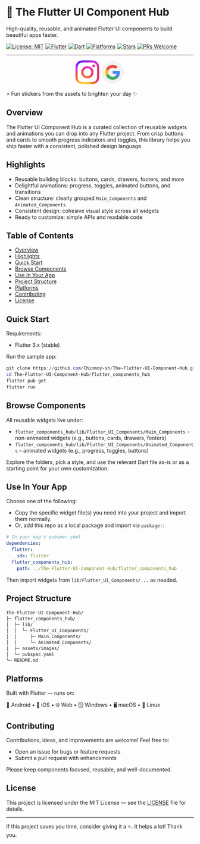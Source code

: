 # 📱 The Flutter UI Component Hub

High-quality, reusable, and animated Flutter UI components to build beautiful apps faster.

[![License: MIT](https://img.shields.io/badge/License-MIT-0ea5e9.svg)](LICENSE)
[![Flutter](https://img.shields.io/badge/Flutter-3%2B-02569B?logo=flutter&logoColor=white)](https://flutter.dev)
[![Dart](https://img.shields.io/badge/Dart-Enabled-0175C2?logo=dart&logoColor=white)](https://dart.dev)
[![Platforms](https://img.shields.io/badge/Platforms-Android%20|%20iOS%20|%20Web%20|%20Windows%20|%20macOS%20|%20Linux-7c3aed)](#platforms)
[![Stars](https://img.shields.io/github/stars/Chinmoy-sh/The-Flutter-UI-Component-Hub?style=social)](https://github.com/Chinmoy-sh/The-Flutter-UI-Component-Hub/stargazers)
[![PRs Welcome](https://img.shields.io/badge/PRs-welcome-10b981.svg)](https://github.com/Chinmoy-sh/The-Flutter-UI-Component-Hub/pulls)

---

<!-- markdownlint-disable MD033 -->
<p align="center">
  <img src="flutter_components_hub/assets/images/Instagram_Glyph_Gradient.png" alt="Instagram Logo" height="64" />

  
  <img src="flutter_components_hub/assets/images/Search_GSA.original.png" alt="Google Logo" height="64" />
</p>
<!-- markdownlint-enable MD033 -->
> Fun stickers from the assets to brighten your day ✨

## Overview

The Flutter UI Component Hub is a curated collection of reusable widgets and animations you can drop into any Flutter project. From crisp buttons and cards to smooth progress indicators and toggles, this library helps you ship faster with a consistent, polished design language.

## Highlights

- Reusable building blocks: buttons, cards, drawers, footers, and more
- Delightful animations: progress, toggles, animated buttons, and transitions
- Clean structure: clearly grouped `Main_Components` and `Animated_Components`
- Consistent design: cohesive visual style across all widgets
- Ready to customize: simple APIs and readable code

## Table of Contents

- [Overview](#overview)
- [Highlights](#highlights)
- [Quick Start](#quick-start)
- [Browse Components](#browse-components)
- [Use In Your App](#use-in-your-app)
- [Project Structure](#project-structure)
- [Platforms](#platforms)
- [Contributing](#contributing)
- [License](#license)

## Quick Start

Requirements:

- Flutter 3.x (stable)

Run the sample app:

```powershell
git clone https://github.com/Chinmoy-sh/The-Flutter-UI-Component-Hub.git
cd The-Flutter-UI-Component-Hub/flutter_components_hub
flutter pub get
flutter run
```

## Browse Components

All reusable widgets live under:

- `flutter_components_hub/lib/Flutter_UI_Components/Main_Components` – non-animated widgets (e.g., buttons, cards, drawers, footers)
- `flutter_components_hub/lib/Flutter_UI_Components/Animated_Components` – animated widgets (e.g., progress, toggles, buttons)

Explore the folders, pick a style, and use the relevant Dart file as-is or as a starting point for your own customization.

## Use In Your App

Choose one of the following:

- Copy the specific widget file(s) you need into your project and import them normally.
- Or, add this repo as a local package and import via `package:`:

```yaml
# In your app's pubspec.yaml
dependencies:
  flutter:
    sdk: flutter
  flutter_components_hub:
    path: ../The-Flutter-UI-Component-Hub/flutter_components_hub
```

Then import widgets from `lib/Flutter_UI_Components/...` as needed.

## Project Structure

```text
The-Flutter-UI-Component-Hub/
├─ flutter_components_hub/
│  ├─ lib/
│  │  └─ Flutter_UI_Components/
│  │     ├─ Main_Components/
│  │     └─ Animated_Components/
│  ├─ assets/images/
│  └─ pubspec.yaml
└─ README.md
```

## Platforms

Built with Flutter — runs on:

🤖 Android • 🍎 iOS • 🌐 Web • 🪟 Windows • 🖥️ macOS • 🐧 Linux

## Contributing

Contributions, ideas, and improvements are welcome! Feel free to:

- Open an issue for bugs or feature requests
- Submit a pull request with enhancements

Please keep components focused, reusable, and well-documented.

## License

This project is licensed under the MIT License — see the [LICENSE](LICENSE) file for details.

---

If this project saves you time, consider giving it a ⭐️. It helps a lot! Thank you.
